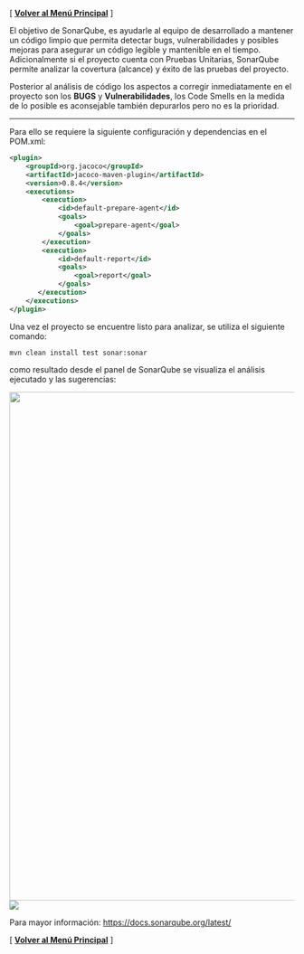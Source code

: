 [ **[Volver al Menú Principal](MAIN.md)** ]


El objetivo de SonarQube, es ayudarle al equipo de desarrollado a mantener un código limpio que permita detectar bugs, vulnerabilidades y posibles mejoras para asegurar un código legible y  mantenible en el tiempo.
Adicionalmente si el proyecto cuenta con Pruebas Unitarias, SonarQube permite analizar la covertura (alcance) y éxito de las pruebas del proyecto.

Posterior al análisis de código los aspectos a corregir inmediatamente en el proyecto son los **BUGS** y **Vulnerabilidades**, los Code Smells en la medida de lo posible es aconsejable también depurarlos pero no es la prioridad.


***

Para ello se requiere la siguiente configuración y dependencias en el POM.xml:

```xml
<plugin>
	<groupId>org.jacoco</groupId>
	<artifactId>jacoco-maven-plugin</artifactId>
	<version>0.8.4</version>
	<executions>
		<execution>
			<id>default-prepare-agent</id>
			<goals>
				<goal>prepare-agent</goal>
			</goals>
		</execution>
		<execution>
			<id>default-report</id>
			<goals>
				<goal>report</goal>
			</goals>
	   </execution>
	</executions>
</plugin>
```

Una vez el proyecto se encuentre listo para analizar, se utiliza el siguiente comando:

```ssh
mvn clean install test sonar:sonar
```

como resultado desde el panel de SonarQube se visualiza el análisis ejecutado y las sugerencias:

<img src="https://github.com/UniandesDSIT/Fuse-Lab-RestDsl/raw/master/src/main/resources/documentation/sonar_gen.png?raw=true?raw=true" width="900"/>

<img src="https://github.com/UniandesDSIT/Fuse-Lab-RestDsl/raw/master/src/main/resources/documentation/sonar_esp.png?raw=true?raw=true"/>

Para mayor información:
https://docs.sonarqube.org/latest/ 

[ **[Volver al Menú Principal](MAIN.md)** ]
